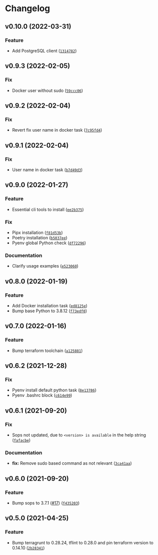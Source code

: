 # Changelog

<!--next-version-placeholder-->

## v0.10.0 (2022-03-31)
### Feature
* Add PostgreSQL client ([`1314782`](https://github.com/IaroslavR/ansible-role-server-bootstrap/commit/13147822be3038fcecf47af7d1556bbfef27bf31))

## v0.9.3 (2022-02-05)
### Fix
* Docker user without sudo ([`59ccc06`](https://github.com/IaroslavR/ansible-role-server-bootstrap/commit/59ccc063d6df508944e5599566eab095e33e1d59))

## v0.9.2 (2022-02-04)
### Fix
* Revert fix user name in docker task ([`7c95fd4`](https://github.com/IaroslavR/ansible-role-server-bootstrap/commit/7c95fd4d57a2a3dc6a1182e6b011197fd2f85d61))

## v0.9.1 (2022-02-04)
### Fix
* User name in docker task ([`b7d49d3`](https://github.com/IaroslavR/ansible-role-server-bootstrap/commit/b7d49d3bbc75b47f935888f47076d171d088570d))

## v0.9.0 (2022-01-27)
### Feature
* Essential cli tools to install ([`ee2b375`](https://github.com/IaroslavR/ansible-role-server-bootstrap/commit/ee2b375f3975e2013329250aea4d7e1cc5eea054))

### Fix
* Pipx installation ([`f81d53b`](https://github.com/IaroslavR/ansible-role-server-bootstrap/commit/f81d53b1ed77a85e0648381185b51ec537216572))
* Poetry installation ([`b5037ee`](https://github.com/IaroslavR/ansible-role-server-bootstrap/commit/b5037ee03186c8c2eafb772c414f403e76bbded0))
* Pyenv global Python check ([`df72296`](https://github.com/IaroslavR/ansible-role-server-bootstrap/commit/df72296847c1db2517e73373b317e8444f840878))

### Documentation
* Clarify usage examples ([`e523060`](https://github.com/IaroslavR/ansible-role-server-bootstrap/commit/e5230608af85b846b4c2815feaac425887f99be6))

## v0.8.0 (2022-01-19)
### Feature
* Add Docker installation task ([`ed8125e`](https://github.com/IaroslavR/ansible-role-server-bootstrap/commit/ed8125ee6af8b33d146f607d6c91b9373aeb3744))
* Bump base Python to 3.8.12 ([`f73edf0`](https://github.com/IaroslavR/ansible-role-server-bootstrap/commit/f73edf08684a060a9bf7dcbf791059b08c0e0d2e))

## v0.7.0 (2022-01-16)
### Feature
* Bump terraform toolchain ([`a125881`](https://github.com/IaroslavR/ansible-role-server-bootstrap/commit/a12588177d720090d0ba4d0e92bc2df54bee5247))

## v0.6.2 (2021-12-28)
### Fix
* Pyenv install default python task ([`8e13786`](https://github.com/IaroslavR/ansible-role-server-bootstrap/commit/8e137861b5291929544518dfa68b7c603682f340))
* Pyenv .bashrc block ([`c614e99`](https://github.com/IaroslavR/ansible-role-server-bootstrap/commit/c614e99118783c760c9a22da458333e7f141e1c6))

## v0.6.1 (2021-09-20)
### Fix
* Sops not updated, due to `<version> is available` in the help string ([`fafacbe`](https://github.com/IaroslavR/ansible-role-server-bootstrap/commit/fafacbe803776e8aaee93a8a5db560f27db2bdfe))

### Documentation
* **fix:** Remove sudo based command as not relevant ([`3ca41aa`](https://github.com/IaroslavR/ansible-role-server-bootstrap/commit/3ca41aa44693eff6bd3fbcf0f7bdb83a60b7cbc2))

## v0.6.0 (2021-09-20)
### Feature
* Bump sops to 3.7.1 ([#17](https://github.com/IaroslavR/ansible-role-server-bootstrap/issues/17)) ([`f435203`](https://github.com/IaroslavR/ansible-role-server-bootstrap/commit/f43520369f84ecb2ed8c09b038cbe0bb487cf6d5))

## v0.5.0 (2021-04-25)
### Feature
* Bump terragrunt to 0.28.24, tflint to 0.28.0 and pin terraform version to 0.14.10 ([`2b28341`](https://github.com/IaroslavR/ansible-role-server-bootstrap/commit/2b283411a9860adc0a55e28b5cbe5d6b2a20b185))
